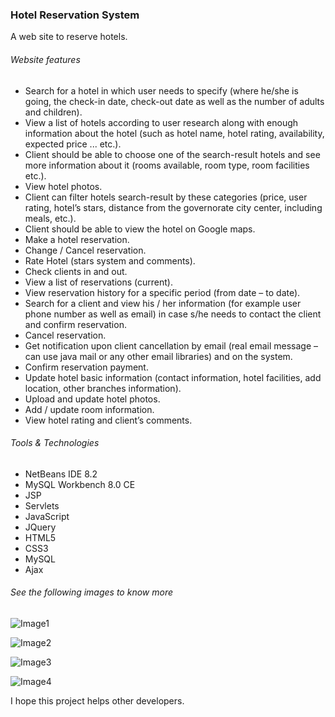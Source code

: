 ### Hotel Reservation System

A web site to reserve hotels.

###### Website features

* Search for a hotel in which user needs to specify (where he/she is going, the check-in date, check-out date as well as the number of adults and children).
* View a list of hotels according to user research along with enough information about the hotel (such as hotel name, hotel rating, availability, expected price ... etc.).
* Client should be able to choose one of the search-result hotels and see more information about it (rooms available, room type, room facilities etc.).
* View hotel photos.
* Client can filter hotels search-result by these categories (price, user rating, hotel’s stars, distance from the governorate city center, including meals, etc.).
* Client should be able to view the hotel on Google maps.
* Make a hotel reservation.
* Change / Cancel reservation.
* Rate Hotel (stars system and comments).
* Check clients in and out.
* View a list of reservations (current).
* View reservation history for a specific period (from date – to date).
* Search for a client and view his / her information (for example user phone number as well as email) in case s/he needs to contact the client and confirm reservation.
* Cancel reservation.
* Get notification upon client cancellation by email (real email message – can use java mail or any other email libraries) and on the system.
* Confirm reservation payment.
* Update hotel basic information (contact information, hotel facilities, add location, other branches information).
* Upload and update hotel photos.
* Add / update room information.
* View hotel rating and client’s comments.


###### Tools & Technologies

* NetBeans IDE 8.2
* MySQL Workbench 8.0 CE
* JSP
* Servlets
* JavaScript
* JQuery
* HTML5
* CSS3
* MySQL
* Ajax

###### See the following images to know more

![Image1](https://github.com/TawfikYasser/Project-Guidance/blob/main/Web%20Development/Advanced/Hotel%20Reservation%20System/Image-1.jfif)

![Image2](https://github.com/TawfikYasser/Project-Guidance/blob/main/Web%20Development/Advanced/Hotel%20Reservation%20System/Image-2.jfif)

![Image3](https://github.com/TawfikYasser/Project-Guidance/blob/main/Web%20Development/Advanced/Hotel%20Reservation%20System/Image-3.jfif)

![Image4](https://github.com/TawfikYasser/Project-Guidance/blob/main/Web%20Development/Advanced/Hotel%20Reservation%20System/Image-4.jfif)

I hope this project helps other developers.